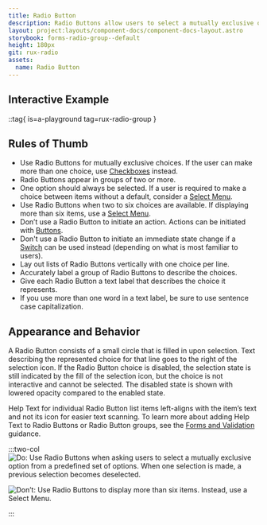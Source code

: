 ```yaml
---
title: Radio Button
description: Radio Buttons allow users to select a mutually exclusive option from a predefined set of options. When one selection is made, the previous selection becomes deselected. One option should always be selected.
layout: project:layouts/component-docs/component-docs-layout.astro
storybook: forms-radio-group--default
height: 180px
git: rux-radio
assets:
  name: Radio Button
---
```


## Interactive Example

::tag{ is=a-playground tag=rux-radio-group }

## Rules of Thumb

- Use Radio Buttons for mutually exclusive choices. If the user can make more than one choice, use [Checkboxes](/components/checkbox) instead.
- Radio Buttons appear in groups of two or more.
- One option should always be selected. If a user is required to make a choice between items without a default, consider a [Select Menu](/components/select).
- Use Radio Buttons when two to six choices are available. If displaying more than six items, use a [Select Menu](/components/select).
- Don’t use a Radio Button to initiate an action. Actions can be initiated with [Buttons](/components/button).
- Don't use a Radio Button to initiate an immediate state change if a [Switch](/components/switch) can be used instead (depending on what is most familiar to users).
- Lay out lists of Radio Buttons vertically with one choice per line.
- Accurately label a group of Radio Buttons to describe the choices.
- Give each Radio Button a text label that describes the choice it represents.
- If you use more than one word in a text label, be sure to use sentence case capitalization.

## Appearance and Behavior

A Radio Button consists of a small circle that is filled in upon selection. Text describing the represented choice for that line goes to the right of the selection icon. If the Radio Button choice is disabled, the selection state is still indicated by the fill of the selection icon, but the choice is not interactive and cannot be selected. The disabled state is shown with lowered opacity compared to the enabled state.

Help Text for individual Radio Button list items left-aligns with the item’s text and not its icon for easier text scanning. To learn more about adding Help Text to Radio Buttons or Radio Button groups, see the [Forms and Validation](/patterns/forms-and-validation) guidance.

:::two-col
![Do: Use Radio Buttons when asking users to select a mutually exclusive option from a predefined set of options. When one selection is made, a previous selection becomes deselected.](/img/components/radio-button/radio-buttons-do-1.webp 'Do: Use Radio Buttons when asking users to select a mutually exclusive option from a predefined set of options. When one selection is made, a previous selection becomes deselected.')

![Don’t: Use Radio Buttons to display more than six items. Instead, use a Select Menu.](/img/components/radio-button/radio-buttons-dont-1.webp 'Don’t: Use Radio Buttons to display more than six items. Instead, use a Select Menu.')

:::
